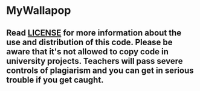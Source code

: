 # MyWallapop

## __**Read [LICENSE](https://github.com/Niobe93/MyWallapop-SpringBoot/edit/master/LICENSE) for more information about the use and distribution of this code. Please be aware that it's not allowed to copy code in university projects. Teachers will pass severe controls of plagiarism and you can get in serious trouble if you get caught.**__
